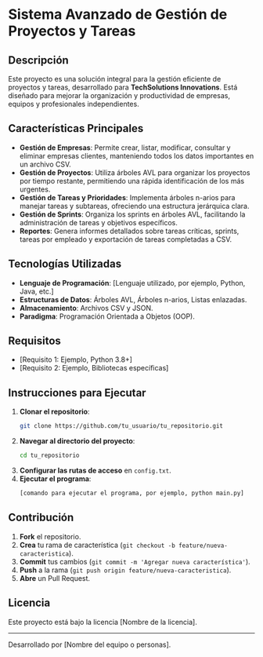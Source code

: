 # Sistema Avanzado de Gestión de Proyectos y Tareas

## Descripción

Este proyecto es una solución integral para la gestión eficiente de proyectos y tareas, desarrollado para **TechSolutions Innovations**. Está diseñado para mejorar la organización y productividad de empresas, equipos y profesionales independientes.

## Características Principales

- **Gestión de Empresas**: Permite crear, listar, modificar, consultar y eliminar empresas clientes, manteniendo todos los datos importantes en un archivo CSV.
- **Gestión de Proyectos**: Utiliza árboles AVL para organizar los proyectos por tiempo restante, permitiendo una rápida identificación de los más urgentes.
- **Gestión de Tareas y Prioridades**: Implementa árboles n-arios para manejar tareas y subtareas, ofreciendo una estructura jerárquica clara.
- **Gestión de Sprints**: Organiza los sprints en árboles AVL, facilitando la administración de tareas y objetivos específicos.
- **Reportes**: Genera informes detallados sobre tareas críticas, sprints, tareas por empleado y exportación de tareas completadas a CSV.

## Tecnologías Utilizadas

- **Lenguaje de Programación**: [Lenguaje utilizado, por ejemplo, Python, Java, etc.]
- **Estructuras de Datos**: Árboles AVL, Árboles n-arios, Listas enlazadas.
- **Almacenamiento**: Archivos CSV y JSON.
- **Paradigma**: Programación Orientada a Objetos (OOP).

## Requisitos

- [Requisito 1: Ejemplo, Python 3.8+]
- [Requisito 2: Ejemplo, Bibliotecas específicas]

## Instrucciones para Ejecutar

1. **Clonar el repositorio**:
    ```sh
    git clone https://github.com/tu_usuario/tu_repositorio.git
    ```
2. **Navegar al directorio del proyecto**:
    ```sh
    cd tu_repositorio
    ```
3. **Configurar las rutas de acceso** en `config.txt`.
4. **Ejecutar el programa**:
    ```sh
    [comando para ejecutar el programa, por ejemplo, python main.py]
    ```

## Contribución

1. **Fork** el repositorio.
2. **Crea** tu rama de característica (`git checkout -b feature/nueva-caracteristica`).
3. **Commit** tus cambios (`git commit -m 'Agregar nueva característica'`).
4. **Push** a la rama (`git push origin feature/nueva-caracteristica`).
5. **Abre** un Pull Request.

## Licencia

Este proyecto está bajo la licencia [Nombre de la licencia].

---

Desarrollado por [Nombre del equipo o personas].